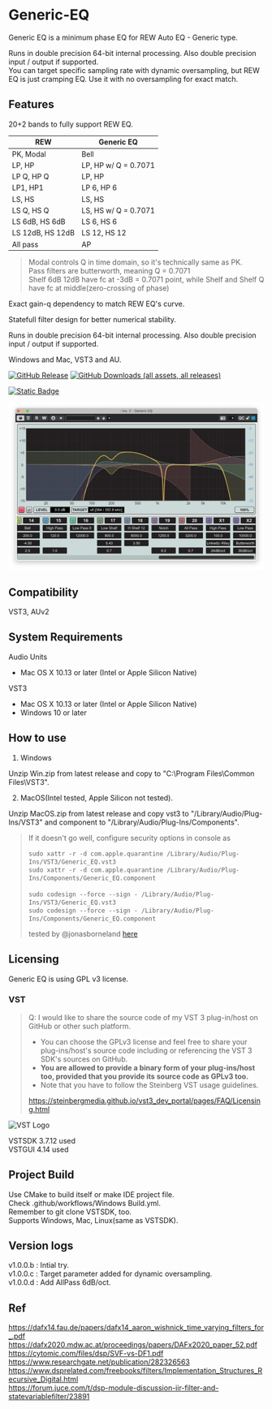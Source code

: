 # Generic-EQ

Generic EQ is a minimum phase EQ for REW Auto EQ - Generic type.  

Runs in double precision 64-bit internal processing. Also double precision input / output if supported.  
You can target specific sampling rate with dynamic oversampling, but REW EQ is just cramping EQ. Use it with no oversampling for exact match.  

## Features  

20+2 bands to fully support REW EQ.  

| REW              | Generic EQ           |
|------------------|----------------------|
| PK, Modal        | Bell                 |
| LP, HP           | LP, HP w/ Q = 0.7071 |
| LP Q, HP Q       | LP, HP               |
| LP1, HP1         | LP 6, HP 6           |
| LS, HS           | LS, HS               |
| LS Q, HS Q       | LS, HS w/ Q = 0.7071 |
| LS 6dB, HS 6dB   | LS 6, HS 6           |
| LS 12dB, HS 12dB | LS 12, HS 12         |
| All pass         | AP                   |

> Modal controls Q in time domain, so it's technically same as PK.  
> Pass filters are butterworth, meaning Q = 0.7071   
> Shelf 6dB 12dB have fc at -3dB = 0.7071 point, while Shelf and Shelf Q have fc at middle(zero-crossing of phase)  

Exact gain-q dependency to match REW EQ's curve.  

Statefull filter design for better numerical stability.  

Runs in double precision 64-bit internal processing. Also double precision input / output if supported.  

Windows and Mac, VST3 and AU.  

[![GitHub Release](https://img.shields.io/github/v/release/kiriki-liszt/Generic_EQ?style=flat-square&label=Get%20latest%20Release)](https://github.com/Kiriki-liszt/Generic_EQ/releases/latest)
[![GitHub Downloads (all assets, all releases)](https://img.shields.io/github/downloads/kiriki-liszt/Generic_EQ/total?style=flat-square&label=total%20downloads&color=blue)](https://tooomm.github.io/github-release-stats/?username=Kiriki-liszt&repository=Generic_EQ)  

[![Static Badge](https://img.shields.io/badge/coffee%20maybe%3F%20%3D%5D%20-gray?style=for-the-badge&logo=buy-me-a-coffee)](https://buymeacoffee.com/kirikiaris)  

<img src="https://github.com/Kiriki-liszt/Generic_EQ/blob/main/screenshot.png?raw=true"  width="600"/>  

## Compatibility  

VST3, AUv2  

## System Requirements

Audio Units  

* Mac OS X 10.13 or later (Intel or Apple Silicon Native)

VST3  

* Mac OS X 10.13 or later (Intel or Apple Silicon Native)
* Windows 10 or later

## How to use  

1. Windows

Unzip Win.zip from latest release and copy to "C:\Program Files\Common Files\VST3".  

2. MacOS(Intel tested, Apple Silicon not tested).  

Unzip MacOS.zip from latest release and copy vst3 to "/Library/Audio/Plug-Ins/VST3" and component to "/Library/Audio/Plug-Ins/Components".  

> If it doesn't go well, configure security options in console as  
>
> ``` console  
> sudo xattr -r -d com.apple.quarantine /Library/Audio/Plug-Ins/VST3/Generic_EQ.vst3  
> sudo xattr -r -d com.apple.quarantine /Library/Audio/Plug-Ins/Components/Generic_EQ.component
>
> sudo codesign --force --sign - /Library/Audio/Plug-Ins/VST3/Generic_EQ.vst3  
> sudo codesign --force --sign - /Library/Audio/Plug-Ins/Components/Generic_EQ.component
> ```  
>
> tested by @jonasborneland [here](https://github.com/Kiriki-liszt/JS_Inflator_to_VST2_VST3/issues/12#issuecomment-1616671177)

## Licensing  

Generic EQ is using GPL v3 license.  

### VST  

> Q: I would like to share the source code of my VST 3 plug-in/host on GitHub or other such platform.  
>
> - You can choose the GPLv3 license and feel free to share your plug-ins/host's source code including or referencing the VST 3 SDK's sources on GitHub.  
> - **You are allowed to provide a binary form of your plug-ins/host too, provided that you provide its source code as GPLv3 too.**  
> - Note that you have to follow the Steinberg VST usage guidelines.  
>  
> <https://steinbergmedia.github.io/vst3_dev_portal/pages/FAQ/Licensing.html>  

![VST Logo](https://github.com/Kiriki-liszt/Sky_Blue_EQ4/assets/107096260/142e3c12-cd5f-415d-9b72-8b4f04419633)

VSTSDK 3.7.12 used  
VSTGUI 4.14 used  

## Project Build  

Use CMake to build itself or make IDE project file.  
Check .github/workflows/Windows Build.yml.  
Remember to git clone VSTSDK, too.  
Supports Windows, Mac, Linux(same as VSTSDK).  

## Version logs

v1.0.0.b : Intial try.  
v1.0.0.c : Target parameter added for dynamic oversampling.  
v1.0.0.d : Add AllPass 6dB/oct.  

## Ref  

<https://dafx14.fau.de/papers/dafx14_aaron_wishnick_time_varying_filters_for_.pdf>  
<https://dafx2020.mdw.ac.at/proceedings/papers/DAFx2020_paper_52.pdf>  
<https://cytomic.com/files/dsp/SVF-vs-DF1.pdf>  
<https://www.researchgate.net/publication/282326563>  
<https://www.dsprelated.com/freebooks/filters/Implementation_Structures_Recursive_Digital.html>  
<https://forum.juce.com/t/dsp-module-discussion-iir-filter-and-statevariablefilter/23891>  
